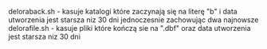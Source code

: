 deloraback.sh - kasuje katalogi które zaczynają się na literę "b" i data utworzenia jest starsza niz 30 dni jednoczesnie zachowując dwa najnowsze
delorafile.sh - kasuje pliki które kończą sie na ".dbf" oraz data utworzenia jest starsza niz 30 dni
